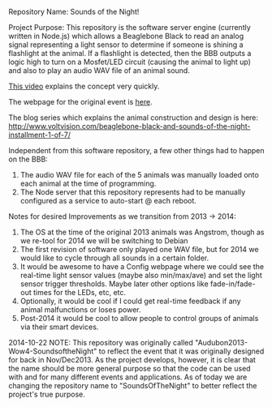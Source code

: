 Repository Name: Sounds of the Night!

Project Purpose:
This repository is the software server engine (currently written in Node.js) which allows a Beaglebone Black to read an analog signal representing a light sensor to determine if someone is shining a flashlight at the animal.  If a flashlight is detected, then the BBB outputs a logic high to turn on a Mosfet/LED circuit (causing the animal to light up) and also to play an audio WAV file of an animal sound.

[This video](https://www.youtube.com/watch?v=EDCYTjFhtKg&list=UUbAsVdwkd1Kj010x0iF0gYQ) explains the concept very quickly.

The webpage for the original event is [here](http://www.voltvision.com/projects/winter-night-lights-at-audubon/).


The blog series which explains the animal construction and design is here:
http://www.voltvision.com/beaglebone-black-and-sounds-of-the-night-installment-1-of-7/

Independent from this software repository, a few other things had to happen on the BBB:
1) The audio WAV file for each of the 5 animals was manually loaded onto each animal at the time of programming.
2) The Node server that this repository represents had to be manually configured as a service to auto-start @ each reboot.

Notes for desired Improvements as we transition from 2013 -> 2014:
1) The OS at the time of the original 2013 animals was Angstrom, though as we re-tool for 2014 we will be switching to Debian
2) The first revision of software only played one WAV file, but for 2014 we would like to cycle through all sounds in a certain folder.
3) It would be awesome to have a Config webpage where we could see the real-time light sensor values (maybe also min/max/ave) and set the light sensor trigger thresholds.  Maybe later other options like fade-in/fade-out times for the LEDs, etc, etc.
4) Optionally, it would be cool if I could get real-time feedback if any animal malfunctions or loses power.
5) Post-2014 it would be cool to allow people to control groups of animals via their smart devices.



2014-10-22 NOTE:
This repository was originally called "Audubon2013-Wow4-SoundsoftheNight" to reflect the event that it was originally designed for back in Nov/Dec2013.  As the project develops, however, it is clear that the name should be more general purpose so that the code can be used with and for many different events and applications.  As of today we are changing the repository name to "SoundsOfTheNight" to better reflect the project's true purpose.
